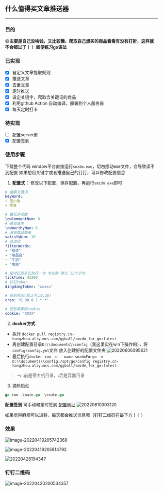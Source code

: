 ## 什么值得买文章推送器
-----

### 目的
:smile:​ **主要是自己没啥钱，又比较懒，爬取自己想买的商品看看有没有打折，这样就不会错过了！！**
**顺便练习go语法**

### 已实现
- [x] 自定义文章提取规则
- [x] 推送文章
- [x]  去重文章
- [x]  定时推送
- [x] 设定关键字，爬取含关键词的商品
- [x] 利用github Action 自动编译，部署到个人服务器
- [x] 每天定时打卡
  
### 待实现
- [ ] 配置server酱
- [X] 配置签到

### 使用步骤
下载整个代码 window平台直接运行`smzdm.exe`，切勿挪动exe文件，会导致读不到配置
如果想用关键字或者推送自己的钉钉，可以修改配置信息
1. **配置式：**
修改以下配置，保存配置，再运行`smzdm.exe`即可
```yml
# 搜索关键词
keyWord: 
- 信小兔
- 零食

# 最低评论数
lowCommentNum: 0
# 最低值率
lowWorthyNum: 0
# 满意商品数量
satisfyNum: 10
# 过滤词
filterWords: 
- "榴莲"
- "唯品会"
- "牛奶"
- "电脑"

# 定时任务多长执行一次 单位秒 默认 12个小时
tickTime: 43200
# 钉钉token
dingdingToken: "xxxxx"

# 签到时间(默认早上8:30)
cron: "0 30 8 ? * *"

# 签到需要的cookie
cookie: "XXXX"

```
2. **docker方式**

- 执行 `docker pull registry.cn-hangzhou.aliyuncs.com/ggball/smzdm_for_go:latest`
- 再创建配置目录`D:\\documents\\config`（我这里实在win下操作的），将`config/config.yml`文件 放入创建好的配置文件夹
![20220606095621](https://img.ggball.top/picGo/20220606095621.png)
- 最后执行`docker run -d --name smzdmForgo -v D:\\documents\\config:/opt/go/config registry.cn-hangzhou.aliyuncs.com/ggball/smzdm_for_go:latest`

> -v :前是宿主机目录，:后是容器目录

3. 源码启动
```go 
go run .\main.go .\route.go
```

**配置签到**
可手动和定时签到
[配置地址](http://1.15.141.114:9090/)
![20220810003120](https://img.ggball.top/picGo/20220810003120.png)





如果觉得麻烦可以进群，每天都会推送消息哦（钉钉二维码在最下方！！）


### 效果
![image-20220419205742369](https://img.ggball.top/picGo/image-20220419205742369.png)

![image-20220419205914792](https://img.ggball.top/picGo/image-20220419205914792.png)

![20220428194347](https://img.ggball.top/picGo/20220428194347.png)





### 钉钉二维码

![image-20220420200534357](https://img.ggball.top/picGo/image-20220420200534357.png)

